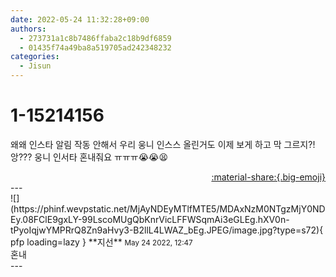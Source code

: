 ```yaml
---
date: 2022-05-24 11:32:28+09:00
authors:
  - 273731a1c8b7486ffaba2c18b9df6859
  - 01435f74a49ba8a519705ad242348232
categories:
  - Jisun
---
```


# 1-15214156

<div class="post-container" markdown="1">
<div class="content-container md-sidebar__scrollwrap" markdown="1">

왜왜  인스타 알림 작동 안해서 우리 웅니 인스스 올린거도 이제 보게 하고 막 그르지?! 앙??? 웅니 인서타 혼내줘요 ㅠㅠㅠ😭😭😫

</div>
</div>

<div style="text-align: right;" markdown="1">
<a href="https://weverse.io/fromis9/fanpost/1-15214156" style="text-align: right;">:material-share:{.big-emoji}</a>
</div>
---

<div class="comments-container md-sidebar__scrollwrap" markdown="1">
<div class="comment" markdown="1">
<div class='id-container' markdown="1">
![](https://phinf.wevpstatic.net/MjAyNDEyMTlfMTE5/MDAxNzM0NTgzMjY0NDEy.08FClE9gxLY-99LscoMUgQbKnrVicLFFWSqmAi3eGLEg.hXV0n-tPyoIqjwYMPRrQ8Zn9aHvy3-B2llL4LWAZ_bEg.JPEG/image.jpg?type=s72){ pfp loading=lazy }
**<span class="artist">지선</span>** <small>May 24 2022, 12:47</small><br>
</div>
<div class='comment-body' markdown="1">
혼내
</div>
</div>
</div>
---

